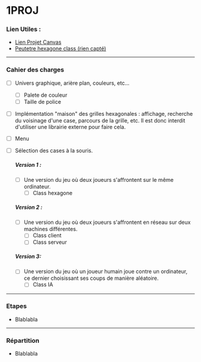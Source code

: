 # 1PROJ

### Lien Utiles :

-   [Lien Projet Canvas](https://canvas.supinfo.com/courses/23/assignments/6033?module_item_id=8573)
-   [Peutetre hexagone class (rien capté)]()

---

### Cahier des charges

-   [ ] Univers graphique, arière plan, couleurs, etc...

    -   [ ] Palete de couleur
    -   [ ] Taille de police

-   [ ] Implémentation "maison" des grilles hexagonales : affichage, recherche du voisinage d'une case, parcours de la grille, etc. Il est donc interdit d'utiliser une librairie externe pour faire cela.
-   [ ] Menu
-   [ ] Sélection des cases à la souris.

    ##### Version 1 :

    -   [ ] Une version du jeu où deux joueurs s'affrontent sur le même ordinateur.
        -   [ ] Class hexagone

    ##### Version 2 :

    -   [ ] Une version du jeu où deux joueurs s'affrontent en réseau sur deux machines différentes.
        -   [ ] Class client
        -   [ ] Class serveur

    ##### Version 3:

    -   [ ] Une version du jeu où un joueur humain joue contre un ordinateur, ce dernier choisissant ses coups de manière aléatoire.
        -   [ ] Class IA

---

### Etapes

-   Blablabla

---

### Répartition

-   Blablabla
